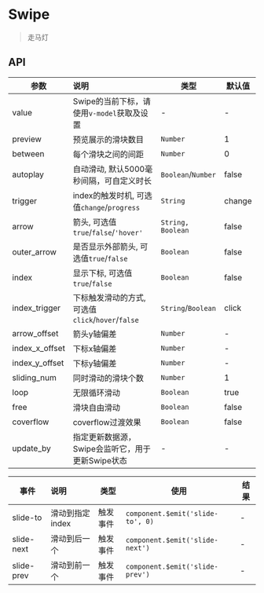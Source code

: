 # Swipe

> 走马灯

## API

| 参数 | 说明 | 类型 | 默认值 |
| ----|:-----| ---- | ---- |
| value | Swipe的当前下标，请使用`v-model`获取及设置  | - | - |
| preview | 预览展示的滑块数目  | `Number` | 1 |
| between | 每个滑块之间的间距  | `Number` | 0 |
| autoplay | 自动滑动, 默认5000毫秒间隔，可自定义时长  | `Boolean`/`Number` | false |
| trigger | index的触发时机, 可选值`change`/`progress`  | `String` | change |
| arrow | 箭头, 可选值`true`/`false`/`'hover'`  | `String, Boolean` | false |
| outer_arrow | 是否显示外部箭头, 可选值`true`/`false` | `Boolean` | false |
| index | 显示下标, 可选值`true`/`false`  | `Boolean` | false |
| index_trigger | 下标触发滑动的方式, 可选值`click`/`hover`/`false`  | `String`/`Boolean` | click |
| arrow_offset | 箭头y轴偏差   | `Number` | - |
| index_x_offset | 下标x轴偏差  | `Number` | - |
| index_y_offset | 下标y轴偏差  | `Number` | - |
| sliding_num | 同时滑动的滑块个数  | `Number` | 1 |
| loop | 无限循环滑动  | `Boolean` | true |
| free | 滑块自由滑动  | `Boolean` | false |
| coverflow | coverflow过渡效果  | `Boolean` | false |
| update_by | 指定更新数据源，Swipe会监听它，用于更新Swipe状态 | - | - |

| 事件 | 说明 | 类型 | 使用 | 结果 |
| ----|:----- | ---- | ---- | ---- |
| slide-to | 滑动到指定index | 触发事件 | `component.$emit('slide-to', 0)` | - |
| slide-next | 滑动到后一个 | 触发事件 | `component.$emit('slide-next')` | - |
| slide-prev | 滑动到前一个 | 触发事件 | `component.$emit('slide-prev')` | - |
